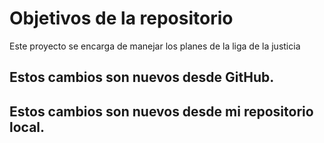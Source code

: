 # Objetivos de la repositorio

Este proyecto se encarga de manejar los planes de la liga de la justicia

## Estos cambios son nuevos desde GitHub.
## Estos cambios son nuevos desde mi repositorio local.
